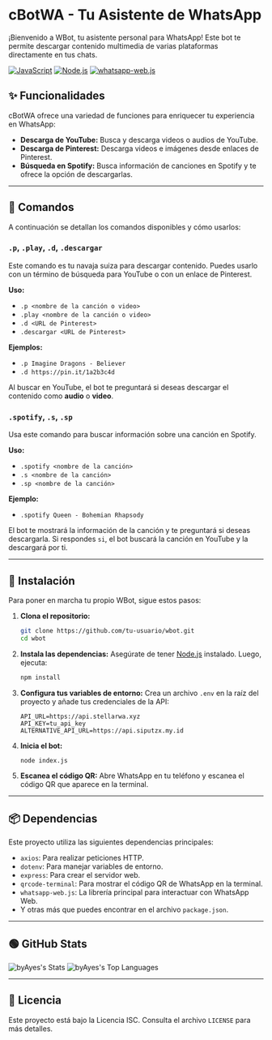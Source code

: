 # cBotWA - Tu Asistente de WhatsApp

¡Bienvenido a WBot, tu asistente personal para WhatsApp! Este bot te permite descargar contenido multimedia de varias plataformas directamente en tus chats.

[![JavaScript](https://img.shields.io/badge/Language-JavaScript-yellow?style=for-the-badge&logo=javascript)](https://developer.mozilla.org/en-US/docs/Web/JavaScript)
[![Node.js](https://img.shields.io/badge/Environment-Node.js-green?style=for-the-badge&logo=node.js)](https://nodejs.org/)
[![whatsapp-web.js](https://img.shields.io/badge/Library-whatsapp--web.js-brightgreen?style=for-the-badge)](https://wwebjs.dev/)

## ✨ Funcionalidades

cBotWA ofrece una variedad de funciones para enriquecer tu experiencia en WhatsApp:

- **Descarga de YouTube:** Busca y descarga videos o audios de YouTube.
- **Descarga de Pinterest:** Descarga videos e imágenes desde enlaces de Pinterest.
- **Búsqueda en Spotify:** Busca información de canciones en Spotify y te ofrece la opción de descargarlas.

---

## 🚀 Comandos

A continuación se detallan los comandos disponibles y cómo usarlos:

### `.p`, `.play`, `.d`, `.descargar`

Este comando es tu navaja suiza para descargar contenido. Puedes usarlo con un término de búsqueda para YouTube o con un enlace de Pinterest.

**Uso:**
- `.p <nombre de la canción o video>`
- `.play <nombre de la canción o video>`
- `.d <URL de Pinterest>`
- `.descargar <URL de Pinterest>`

**Ejemplos:**
- `.p Imagine Dragons - Believer`
- `.d https://pin.it/1a2b3c4d`

Al buscar en YouTube, el bot te preguntará si deseas descargar el contenido como **audio** o **video**.

### `.spotify`, `.s`, `.sp`

Usa este comando para buscar información sobre una canción en Spotify.

**Uso:**
- `.spotify <nombre de la canción>`
- `.s <nombre de la canción>`
- `.sp <nombre de la canción>`

**Ejemplo:**
- `.spotify Queen - Bohemian Rhapsody`

El bot te mostrará la información de la canción y te preguntará si deseas descargarla. Si respondes `si`, el bot buscará la canción en YouTube y la descargará por ti.

---

## 🔧 Instalación

Para poner en marcha tu propio WBot, sigue estos pasos:

1. **Clona el repositorio:**
   ```bash
   git clone https://github.com/tu-usuario/wbot.git
   cd wbot
   ```

2. **Instala las dependencias:**
   Asegúrate de tener [Node.js](https://nodejs.org/) instalado. Luego, ejecuta:
   ```bash
   npm install
   ```

3. **Configura tus variables de entorno:**
      Crea un archivo `.env` en la raíz del proyecto y añade tus credenciales de la API:
   ```
   API_URL=https://api.stellarwa.xyz
   API_KEY=tu_api_key
   ALTERNATIVE_API_URL=https://api.siputzx.my.id
   ```

4. **Inicia el bot:**
   ```bash
   node index.js
   ```

5. **Escanea el código QR:**
   Abre WhatsApp en tu teléfono y escanea el código QR que aparece en la terminal.

---

## 📦 Dependencias

Este proyecto utiliza las siguientes dependencias principales:

- `axios`: Para realizar peticiones HTTP.
- `dotenv`: Para manejar variables de entorno.
- `express`: Para crear el servidor web.
- `qrcode-terminal`: Para mostrar el código QR de WhatsApp en la terminal.
- `whatsapp-web.js`: La librería principal para interactuar con WhatsApp Web.
- Y otras más que puedes encontrar en el archivo `package.json`.

---

## 🟢 GitHub Stats

![byAyes's Stats](https://github-readme-stats.vercel.app/api?username=byAyes&theme=vue-dark&show_icons=true&hide_border=true&count_private=true)
![byAyes's Top Languages](https://github-readme-stats.vercel.app/api/top-langs/?username=byAyes&theme=vue-dark&show_icons=true&hide_border=true&layout=compact)

---

## 📄 Licencia

Este proyecto está bajo la Licencia ISC. Consulta el archivo `LICENSE` para más detalles.
